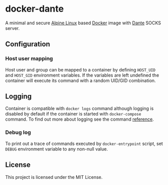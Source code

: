 # docker-dante

A minimal and secure [Alpine Linux][alpine] based [Docker][docker] image with
[Dante][dante] SOCKS server.

## Configuration

### Host user mapping

Host user and group can be mapped to a container by defining `HOST_UID` and
`HOST_GID` environment variables. If the variables are left undefined the
container will execute its command with a random UID/GID combination.

## Logging

Container is compatible with `docker logs` command although logging is disabled
by default if the container is started with `docker-compose` command. To find
out more about logging see the command [reference][docker-logs].

### Debug log

To print out a trace of commands executed by `docker-entrypoint` script,
set `DEBUG` environment variable to any non-null value.

## License

This project is licensed under the MIT License.

[alpine]: https://alpinelinux.org/
[docker]: https://www.docker.com/
[dante]: https://www.inet.no/dante/index.html
[docker-logs]: https://docs.docker.com/engine/reference/commandline/logs/
